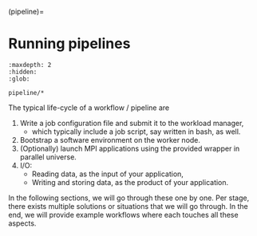 (pipeline)=
# Running pipelines

```{toctree}
:maxdepth: 2
:hidden:
:glob:

pipeline/*
```

The typical life-cycle of a workflow / pipeline are

1. Write a job configuration file and submit it to the workload manager,
    - which typically include a job script, say written in bash, as well.
2. Bootstrap a software environment on the worker node.
3. (Optionally) launch MPI applications using the provided wrapper in parallel universe.
4. I/O:
    - Reading data, as the input of your application,
    - Writing and storing data, as the product of your application.

In the following sections, we will go through these one by one. Per stage, there exists multiple solutions or situations that we will go through. In the end, we will provide example workflows where each touches all these aspects.

